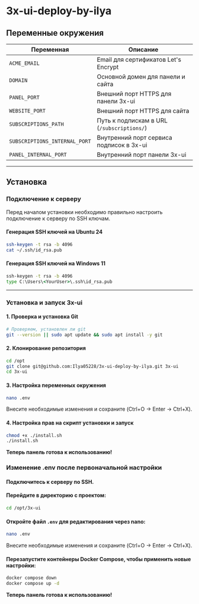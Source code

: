 # 3x-ui-deploy-by-ilya

## Переменные окружения

| Переменная                   | Описание |
|-------------------------------|----------|
| `ACME_EMAIL`                  | Email для сертификатов Let's Encrypt |
| `DOMAIN`                      | Основной домен для панели и сайта |
| `PANEL_PORT`                  | Внешний порт HTTPS для панели 3x-ui |
| `WEBSITE_PORT`                | Внешний порт HTTPS для сайта |
| `SUBSCRIPTIONS_PATH`          | Путь к подпискам в URL (`/subscriptions/`) |
| `SUBSCRIPTIONS_INTERNAL_PORT` | Внутренний порт сервиса подписок в 3x-ui |
| `PANEL_INTERNAL_PORT`         | Внутренний порт панели 3x-ui |

---

## Установка

### Подключение к серверу

Перед началом установки необходимо правильно настроить подключение к серверу по SSH ключам.

#### Генерация SSH ключей на Ubuntu 24
```bash
ssh-keygen -t rsa -b 4096
cat ~/.ssh/id_rsa.pub
````

#### Генерация SSH ключей на Windows 11

```cmd
ssh-keygen -t rsa -b 4096
type C:\Users\<YourUser>\.ssh\id_rsa.pub
```

---

### Установка и запуск 3x-ui

#### 1. Проверка и установка Git

```bash
# Проверяем, установлен ли git
git --version || sudo apt update && sudo apt install -y git
```

#### 2. Клонирование репозитория

```bash
cd /opt
git clone git@github.com:Ilya05228/3x-ui-deploy-by-ilya.git 3x-ui
cd 3x-ui
```

#### 3. Настройка переменных окружения

```bash
nano .env
```

Внесите необходимые изменения и сохраните (Ctrl+O → Enter → Ctrl+X).


#### 4. Настройка прав на скрипт установки и запуск

```bash
chmod +x ./install.sh
./install.sh
```
**Теперь панель готова к использованию!**

### Изменение .env после первоначальной настройки

#### Подключитесь к серверу по SSH.

#### Перейдите в директорию с проектом:

```bash
cd /opt/3x-ui
```

#### Откройте файл `.env` для редактирования через nano:

```bash
nano .env
```
Внесите необходимые изменения и сохраните (Ctrl+O → Enter → Ctrl+X).

#### Перезапустите контейнеры Docker Compose, чтобы применить новые настройки:

```bash
docker compose down
docker compose up -d
```
**Теперь панель готова к использованию!**
